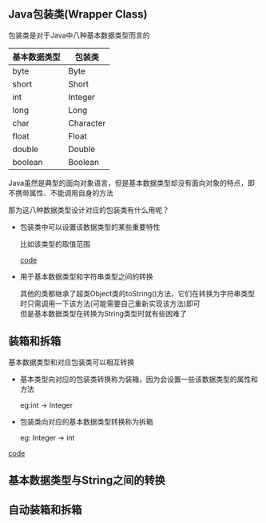 ## Java包装类(Wrapper Class)   

包装类是对于Java中八种基本数据类型而言的     

| 基本数据类型 | 包装类  |   
|------------|--------|
|byte        | Byte   |
|short       | Short  |
|int         | Integer|
|long        | Long   |
|char        | Character|
|float       | Float   | 
|double      | Double  | 
|boolean     | Boolean |

Java虽然是典型的面向对象语言，但是基本数据类型却没有面向对象的特点，即不携带属性、不能调用自身的方法   

那为这八种数据类型设计对应的包装类有什么用呢？   

* 包装类中可以设置该数据类型的某些重要特性  
    
    比如该类型的取值范围   
        
    [code](./DataWrapper.java)   
    
* 用于基本数据类型和字符串类型之间的转换    

    其他的类都继承了超类Object类的toString()方法，它们在转换为字符串类型时只需调用一下该方法(可能需要自己重新实现该方法)即可    
    但是基本数据类型在转换为String类型时就有些困难了  

## 装箱和拆箱   

基本数据类型和对应包装类可以相互转换   

* 基本类型向对应的包装类转换称为装箱，因为会设置一些该数据类型的属性和方法     

    eg:int -> Integer      

* 包装类向对应的基本数据类型转换称为拆箱     
 
    eg: Integer -> int   
    
[code](./DataWrapper.java)    

## 基本数据类型与String之间的转换   


## 自动装箱和拆箱     


        